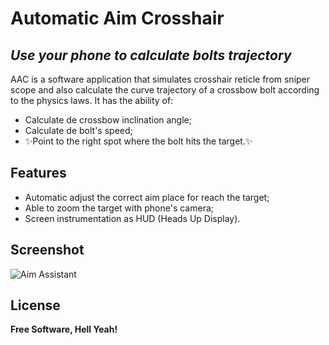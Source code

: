 # Automatic Aim Crosshair
## _Use your phone to calculate bolts trajectory_

AAC is a software application that simulates crosshair reticle from sniper scope and also calculate the curve trajectory of a crossbow bolt according to the physics laws. It has the ability of:

- Calculate de crossbow inclination angle;
- Calculate de bolt's speed;
- ✨Point to the right spot where the bolt hits the target.✨

## Features

- Automatic adjust the correct aim place for reach the target;
- Able to zoom the target with phone's camera;
- Screen instrumentation as HUD (Heads Up Display).

## Screenshot

![Aim Assistant](reference/automatic_aim_assistant?raw=true "Applicatin Screenshot")

## License

**Free Software, Hell Yeah!**